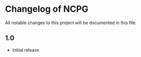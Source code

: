 # Changelog of NCPG

All notable changes to this project will be documented in this file.

## 1.0
- Initial release
